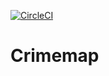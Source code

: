 [![CircleCI](https://circleci.com/gh/adriancarayol/crimemap/tree/master.svg?style=svg&circle-token=7c8f43de1064fd97deb42e2c9dc1aba8d66cf8d1)](https://circleci.com/gh/adriancarayol/crimemap/tree/master)

# Crimemap